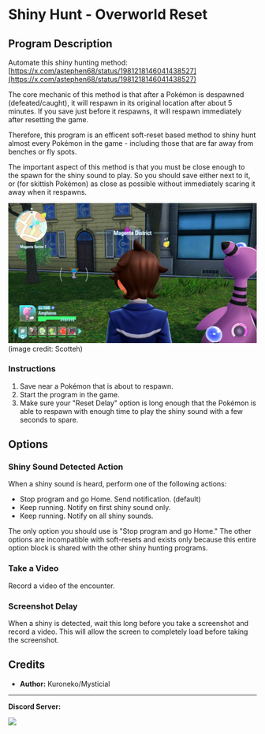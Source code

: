 # Shiny Hunt - Overworld Reset

## Program Description

Automate this shiny hunting method: [https://x.com/astephen68/status/1981218146041438527](https://x.com/astephen68/status/1981218146041438527)

The core mechanic of this method is that after a Pokémon is despawned (defeated/caught), it will respawn in its original location after about 5 minutes. If you save just before it respawns, it will respawn immediately after resetting the game.

Therefore, this program is an efficent soft-reset based method to shiny hunt almost every Pokémon in the game - including those that are far away from benches or fly spots.

The important aspect of this method is that you must be close enough to the spawn for the shiny sound to play. So you should save either next to it, or (for skittish Pokémon) as close as possible without immediately scaring it away when it respawns.

<img src="images/ShinyHunt-OverworldReset.png">
(image credit: Scotteh)

### Instructions

1. Save near a Pokémon that is about to respawn.
2. Start the program in the game.
3. Make sure your "Reset Delay" option is long enough that the Pokémon is able to respawn with enough time to play the shiny sound with a few seconds to spare.

## Options

### Shiny Sound Detected Action

When a shiny sound is heard, perform one of the following actions:

- Stop program and go Home. Send notification. (default)
- Keep running. Notify on first shiny sound only.
- Keep running. Notify on all shiny sounds.

The only option you should use is "Stop program and go Home." The other options are incompatible with soft-resets and exists only because this entire option block is shared with the other shiny hunting programs.

### Take a Video

Record a video of the encounter.

### Screenshot Delay

When a shiny is detected, wait this long before you take a screenshot and record a video. This will allow the screen to completely load before taking the screenshot.



## Credits

- **Author:** Kuroneko/Mysticial


<hr>

**Discord Server:** 

[<img src="https://canary.discordapp.com/api/guilds/695809740428673034/widget.png?style=banner2">](https://discord.gg/cQ4gWxN)







